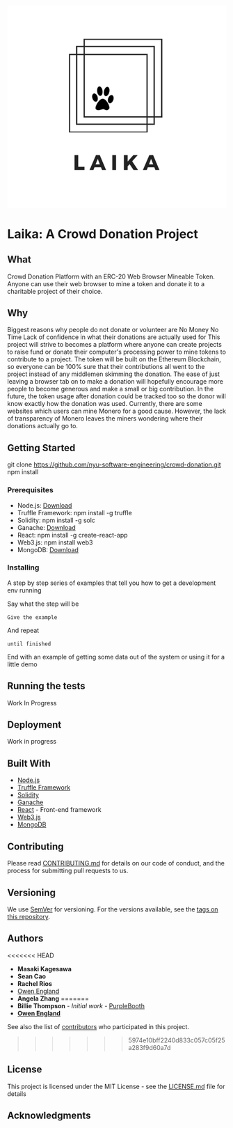![Laika](logo.png)
# Laika: A Crowd Donation Project

## What
Crowd Donation Platform with an ERC-20 Web Browser Mineable Token. Anyone can use their web browser to mine a token and donate it to a charitable project of their choice.

## Why
Biggest reasons why people do not donate or volunteer are
No Money
No Time
Lack of confidence in what their donations are actually used for
This project will strive to becomes a platform where anyone can create projects to raise fund or donate their computer's processing power to mine tokens to contribute to a project. The token will be built on the Ethereum Blockchain, so everyone can be 100% sure that their contributions all went to the project instead of any middlemen skimming the donation. The ease of just leaving a browser tab on to make a donation will hopefully encourage more people to become generous and make a small or big contribution. In the future, the token usage after donation could be tracked too so the donor will know exactly how the donation was used.
Currently, there are some websites which users can mine Monero for a good cause. However, the lack of transparency of Monero leaves the miners wondering where their donations actually go to.

## Getting Started

git clone https://github.com/nyu-software-engineering/crowd-donation.git
npm install

### Prerequisites

* Node.js: [Download](https://nodejs.org/en/download/)
* Truffle Framework: npm install -g truffle
* Solidity: npm install -g solc
* Ganache: [Download](https://truffleframework.com/ganache)
* React: npm install -g create-react-app
* Web3.js: npm install web3
* MongoDB: [Download](https://www.mongodb.com/download-center/community)


### Installing

A step by step series of examples that tell you how to get a development env running

Say what the step will be

```
Give the example
```

And repeat

```
until finished
```

End with an example of getting some data out of the system or using it for a little demo

## Running the tests

Work In Progress

## Deployment

Work in progress

## Built With

* [Node.js](https://nodejs.org/en/)
* [Truffle Framework](https://truffleframework.com/)
* [Solidity](https://solidity.readthedocs.io/en/v0.5.3/#)
* [Ganache](https://truffleframework.com/ganache)
* [React](https://reactjs.org/) - Front-end framework
* [Web3.js](https://web3js.readthedocs.io/en/1.0/#)
* [MongoDB](https://www.mongodb.com/)

## Contributing

Please read [CONTRIBUTING.md](https://github.com/nyu-software-engineering/crowd-donation/blob/master/CONTRIBUTING.md) for details on our code of conduct, and the process for submitting pull requests to us.

## Versioning

We use [SemVer](http://semver.org/) for versioning. For the versions available, see the [tags on this repository](https://github.com/your/project/tags).

## Authors

<<<<<<< HEAD
* **Masaki Kagesawa**
* **Sean Cao**
* **Rachel Rios**
* [Owen England](https://github.com/owenofengland)
* **Angela Zhang**
=======
* **Billie Thompson** - *Initial work* - [PurpleBooth](https://github.com/PurpleBooth)
* [**Owen England**](https://github.com/owenofengland)

See also the list of [contributors](https://github.com/your/project/contributors) who participated in this project.
>>>>>>> 5974e10bff2240d833c057c05f25a283f9d60a7d

## License

This project is licensed under the MIT License - see the [LICENSE.md](LICENSE.md) file for details

## Acknowledgments